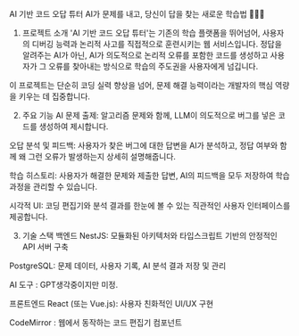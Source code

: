 AI 기반 코드 오답 튜터
AI가 문제를 내고, 당신이 답을 찾는 새로운 학습법 👨‍💻💡

1. 프로젝트 소개
'AI 기반 코드 오답 튜터'는 기존의 학습 플랫폼을 뛰어넘어, 사용자의 디버깅 능력과 논리적 사고를 직접적으로 훈련시키는 웹 서비스입니다. 정답을 알려주는 AI가 아닌, AI가 의도적으로 논리적 오류를 포함한 코드를 생성하고 사용자가 그 오류를 찾아내는 방식으로 학습의 주도권을 사용자에게 넘깁니다.

이 프로젝트는 단순히 코딩 실력 향상을 넘어, 문제 해결 능력이라는 개발자의 핵심 역량을 키우는 데 집중합니다.

2. 주요 기능
AI 문제 출제: 알고리즘 문제와 함께, LLM이 의도적으로 버그를 넣은 코드를 생성하여 제시합니다.

오답 분석 및 피드백: 사용자가 찾은 버그에 대한 답변을 AI가 분석하고, 정답 여부와 함께 왜 그런 오류가 발생하는지 상세히 설명해줍니다.

학습 히스토리: 사용자가 해결한 문제와 제출한 답변, AI의 피드백을 모두 저장하여 학습 과정을 관리할 수 있습니다.

시각적 UI: 코딩 편집기와 분석 결과를 한눈에 볼 수 있는 직관적인 사용자 인터페이스를 제공합니다.

3. 기술 스택
백엔드
NestJS: 모듈화된 아키텍처와 타입스크립트 기반의 안정적인 API 서버 구축

PostgreSQL: 문제 데이터, 사용자 기록, AI 분석 결과 저장 및 관리

AI 도구 : GPT생각중이지만 미정.

프론트엔드
React (또는 Vue.js): 사용자 친화적인 UI/UX 구현

CodeMirror : 웹에서 동작하는 코드 편집기 컴포넌트



